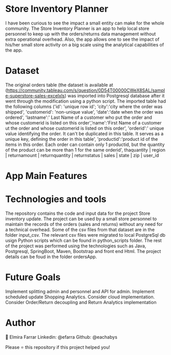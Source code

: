 # Store Inventory Planner
I have been curious to see the impact a small entity can make for the whole community. The Store Inventory Planner is an app to help local store personnel to keep up with the orders/returns data management without extra operational overhead. Also, the app allows one to see the impact of his/her small store activity on a big scale using the analytical capabilities of the app.

# Dataset
The original orders table (the dataset is available at (https://community.tableau.com/s/question/0D54T00000CWeX8SAL/sample-superstore-sales-excelxls)  was imported into Postgresql database after it went through the modification using a python script. The imported table had the following columns ('id': 'unique row id'; 'city':'city where the order was shipped', 'customerid': 'non-unique value', 'date':'date when the order was ordered', 'lastname':' Last Name  of a customer who put the order and whose customerid is listed on this order','name':'First Name of a customer ut the order and whose customerid is listed on this order', 'orderid':' unique value identifying the order. It can't be duplicated in this table. It serves as a unique key, defining the order in this table', 'productid':'product id of the items in this order. Each order can contain only 1 productid, but the quantity of the product can be more than 1 for the same orderid', thaquantity | region | returnamount | returnquantity | returnstatus | sales  | state |  zip  | user_id

# App Main Features

# Technologies and tools
The repository contains the code and input data for the project Store inventory update. The project can be used by a small store personnel to maintain the records of the orders (sales and returns) without any need for a technical overhead.
Some of the csv files from that dataset are in the folder input_csv. The relevant csv files were migrated to local PostgreSql db usign Python scripts which can be found in python_scripts folder.
The rest of the project was performed using the technologies such as Java, Postgresql, SpringBoot, Maven, Bootstrap and front end Html. The project details can be foud in the folder ordersApp.

# Future Goals

Implement splitting admin and personnel and API for admin.
Implement scheduled update Shopping Analytics. Consider cloud implementation. 
Consider Order/Return decoupling and Return Analytics implementation 

# Author

👤 Elmira Farrar
Linkedin: @efarra
Github: @eachabys

Please ⭐️ this repository if this project helped you!

